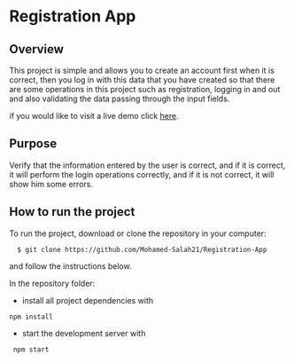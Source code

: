 # Registration App

## Overview

This project is simple and allows you to create an account first when it is correct, then you log in with this data that you have created so that there are some operations in this project such as registration, logging in and out and also validating the data passing through the input fields. 

if you would like to visit a live demo click [here](https://registration21.netlify.app/).

## Purpose

Verify that the information entered by the user is correct, and if it is correct, it will perform the login operations correctly, and if it is not correct, it will show him some errors.

## How to run the project

To run the project, download or clone the repository in your computer:

```
  $ git clone https://github.com/Mohamed-Salah21/Registration-App
```

and follow the instructions below.


In the repository folder:

* install all project dependencies with

```
npm install
```

* start the development server with

```
 npm start
```
